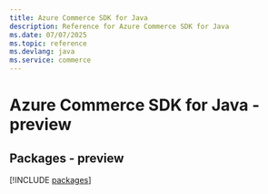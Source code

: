 ```yaml
---
title: Azure Commerce SDK for Java
description: Reference for Azure Commerce SDK for Java
ms.date: 07/07/2025
ms.topic: reference
ms.devlang: java
ms.service: commerce
---
```

# Azure Commerce SDK for Java - preview
## Packages - preview
[!INCLUDE [packages](commerce-index.md)]